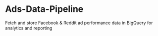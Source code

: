 # Ads-Data-Pipeline
Fetch and store Facebook &amp; Reddit ad performance data in BigQuery for analytics and reporting
